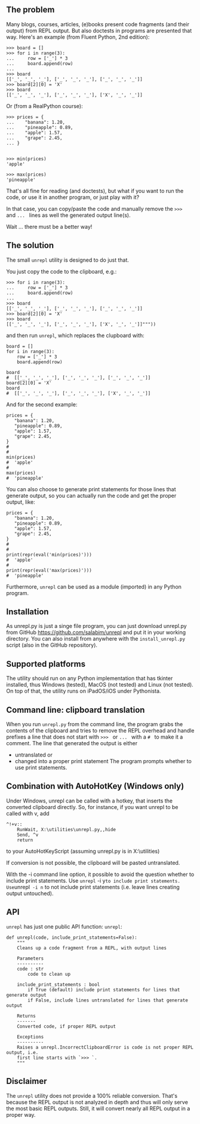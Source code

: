 ## The problem
Many blogs, courses, articles, (e)books present code fragments (and their output) from REPL output. But also
doctests in programs are presented that way.
Here's an example (from Fluent Python, 2nd edition):
```
>>> board = []
>>> for i in range(3):
...     row = ['_'] * 3
...     board.append(row)
... 
>>> board
[['_', '_', '_'], ['_', '_', '_'], ['_', '_', '_']]
>>> board[2][0] = 'X'  
>>> board
[['_', '_', '_'], ['_', '_', '_'], ['X', '_', '_']]
```

Or (from a RealPython course):
```
>>> prices = {
...    "banana": 1.20,
...    "pineapple": 0.89,
...    "apple": 1.57,
...    "grape": 2.45,
... }


>>> min(prices)
'apple'

>>> max(prices)
'pineapple'
```
That's all fine for reading (and doctests), but what if you want to run the code,
or use it in another program, or just play with it?

In that case, you can copy/paste the code and manually remove the `>>> ` and `... ` lines as well the generated output line(s).

Wait ... there must be a better way!

## The solution

The small `unrepl` utility is designed to do just that.

You just copy the code to the clipboard, e.g.:

```
>>> for i in range(3):
...     row = ['_'] * 3
...     board.append(row)
... 
>>> board
[['_', '_', '_'], ['_', '_', '_'], ['_', '_', '_']]
>>> board[2][0] = 'X'  
>>> board
[['_', '_', '_'], ['_', '_', '_'], ['X', '_', '_']]"""))
```
and then run `unrepl`, which replaces the clupboard with:

```
board = []
for i in range(3):
    row = ['_'] * 3
    board.append(row)

board
#  [['_', '_', '_'], ['_', '_', '_'], ['_', '_', '_']]
board[2][0] = 'X'
board
#  [['_', '_', '_'], ['_', '_', '_'], ['X', '_', '_']]
``` 

And for the second example:
```
prices = {
   "banana": 1.20,
   "pineapple": 0.89,
   "apple": 1.57,
   "grape": 2.45,
}
#  
#  
min(prices)
#  'apple'
#  
max(prices)
#  'pineapple'
```
You can also choose to generate print statements for those lines that generate output,
so you can actually run the code and get the proper output, like:

```
prices = {
   "banana": 1.20,
   "pineapple": 0.89,
   "apple": 1.57,
   "grape": 2.45,
}
#  
#  
print(repr(eval('min(prices)')))
#  'apple'
#  
print(repr(eval('max(prices)')))
#  'pineapple'
```

Furthermore, `unrepl` can be used as a module (imported) in any Python program. 

## Installation
As unrepl.py is just a singe file program, you can just download unrepl.py from GitHub
https://github.com/salabim/unrepl
and put it in your working directory.
You can also install from anywhere with the `install_unrepl.py` script (also in the GitHub repository).

## Supported platforms
The utility should run on any Python implementation that has tkinter installed,
thus Windows (tested), MacOS (not tested) and Linux (not tested).
On top of that, the utility runs on iPadOS/iOS under Pythonista.


## Command line: clipboard translation
When you run `unrepl.py` from the command line, the program grabs the contents of the clipboard and
tries to remove the REPL overhead and handle prefixes a line that does not start with `>>> ` or `... `
with a `# ` to make it a comment.
The line that generated the output is either
* untranslated 
or
* changed into a proper print statement
The program prompts whether to use print statements.

## Combination with AutoHotKey (Windows only)
Under Windows, unrepl can be called with a hotkey, that inserts the converted clipboard directly.
So, for instance, if you want unrepl to be called with <Shift><Ctrl><Alt>v, add 
```
^!+v::
    RunWait, X:\utilities\unrepl.py,,hide
    Send, ^v
    return
```
to your AutoHotKeyScript (assuming unrepl.py is in X:\utilities\)

If conversion is not possible, the clipboard will be pasted untranslated.

With the -i command line option, it possible to avoid the question whether to include print statements.
Use `unrepl` -i y` to include print statements.
Use `unrepl` -i n` to not include print statements (i.e. leave lines creating output untouched).

## API
`unrepl` has just one public API function: `unrepl`:

```
def unrepl(code, include_print_statements=False):
    """
    Cleans up a code fragment from a REPL, with output lines

    Parameters
    ----------
    code : str
        code to clean up

    include_print_statements : bool
        if True (default) include print statements for lines that generate output
        if False, include lines untranslated for lines that generate output
        
    Returns
    -------
    Converted code, if proper REPL output
    
    Exceptions
    ----------
    Raises a unrepl.IncorrectClipboardError is code is not proper REPL output, i.e.
    first line starts with `>>> `.
    """
```

## Disclaimer
The `unrepl` utility does not provide a 100% reliable conversion. That's because the REPL output
is not analyzed in depth and thus will only serve the most basic REPL outputs.
Still, it will convert nearly all REPL output in a proper way.
